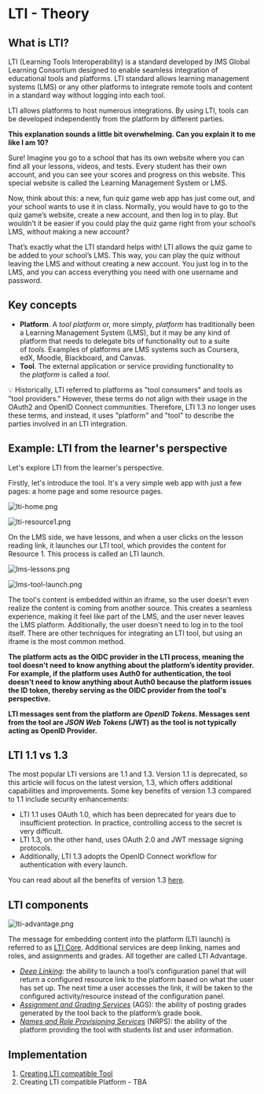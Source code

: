 # LTI - Theory

## What is LTI?

LTI (Learning Tools Interoperability) is a standard developed by IMS Global Learning Consortium designed to enable seamless integration of educational tools and platforms. LTI standard allows learning management systems (LMS) or any other platforms to integrate remote tools and content in a standard way without logging into each tool.

LTI allows platforms to host numerous integrations. By using LTI, tools can be developed independently from the platform by different parties.

**This explanation sounds a little bit overwhelming. Can you explain it to me like I am 10?**

Sure! Imagine you go to a school that has its own website where you can find all your lessons, videos, and tests. Every student has their own account, and you can see your scores and progress on this website. This special website is called the Learning Management System or LMS.

Now, think about this: a new, fun quiz game web app has just come out, and your school wants to use it in class. Normally, you would have to go to the quiz game’s website, create a new account, and then log in to play. But wouldn’t it be easier if you could play the quiz game right from your school’s LMS, without making a new account?

That’s exactly what the LTI standard helps with! LTI allows the quiz game to be added to your school’s LMS. This way, you can play the quiz without leaving the LMS and without creating a new account. You just log in to the LMS, and you can access everything you need with one username and password.

## Key concepts

- **Platform**. A *tool platform* or, more simply, *platform* has traditionally been a Learning Management System (LMS), but it may be any kind of platform that needs to delegate bits of functionality out to a suite of *tools*. Examples of platforms are LMS systems such as Coursera, edX, Moodle, Blackboard, and Canvas.
- **Tool**. The external application or service providing functionality to the *platform* is called a *tool*.

<aside>
💡 Historically, LTI referred to platforms as "tool consumers" and tools as "tool providers." However, these terms do not align with their usage in the OAuth2 and OpenID Connect communities. Therefore, LTI 1.3 no longer uses these terms, and instead, it uses "platform" and "tool" to describe the parties involved in an LTI integration.

</aside>

## Example: LTI from the learner's perspective

Let's explore LTI from the learner's perspective.

Firstly, let's introduce the tool. It's a very simple web app with just a few pages: a home page and some resource pages.

![lti-home.png](../assets/images/lti/lti-home.png)

![lti-resource1.png](../assets/images/lti/lti-resource1.png)

On the LMS side, we have lessons, and when a user clicks on the lesson reading link, it launches our LTI tool, which provides the content for Resource 1. This process is called an LTI launch.

![lms-lessons.png](../assets/images/lti/lms-lessons.png)

![lms-tool-launch.png](../assets/images/lti/lms-tool-launch.png)

The tool's content is embedded within an iframe, so the user doesn't even realize the content is coming from another source. This creates a seamless experience, making it feel like part of the LMS, and the user never leaves the LMS platform. Additionally, the user doesn't need to log in to the tool itself. There are other techniques for integrating an LTI tool, but using an iframe is the most common method.

**The platform acts as the OIDC provider in the LTI process, meaning the tool doesn't need to know anything about the platform’s identity provider. For example, if the platform uses Auth0 for authentication, the tool doesn't need to know anything about Auth0 because the platform issues the ID token, thereby serving as the OIDC provider from the tool's perspective.**

**LTI messages sent from the platform are *OpenID Tokens*. Messages sent from the tool are *JSON Web Tokens* (JWT) as the tool is not typically acting as OpenID Provider.**

## LTI 1.1 vs 1.3

The most popular LTI versions are 1.1 and 1.3. Version 1.1 is deprecated, so this article will focus on the latest version, 1.3, which offers additional capabilities and improvements. Some key benefits of version 1.3 compared to 1.1 include security enhancements:

- LTI 1.1 uses OAuth 1.0, which has been deprecated for years due to insufficient protection. In practice, controlling access to the secret is very difficult.
- LTI 1.3, on the other hand, uses OAuth 2.0 and JWT message signing protocols.
- Additionally, LTI 1.3 adopts the OpenID Connect workflow for authentication with every launch.

You can read about all the benefits of version 1.3 [here](https://brijendrasinghrajput.medium.com/lti-1-3-benefits-over-lti-1-1-a1a37e94bc5b).

## LTI components

![lti-advantage.png](../assets/images/lti/lti-advantage.png)

The message for embedding content into the platform (LTI launch) is referred to as [LTI Core](https://www.imsglobal.org/spec/lti/v1p3). Additional services are deep linking, names and roles, and assignments and grades. All together are called LTI Advantage.

- [_Deep Linking_](https://www.imsglobal.org/spec/lti-dl/v2p0/): the ability to launch a tool’s configuration panel that will return a configured resource link to the platform based on what the user has set up. The next time a user accesses the link, it will be taken to the configured activity/resource instead of the configuration panel.
- [_Assignment and Grading Services_](https://www.imsglobal.org/spec/lti-ags/v2p0/) (AGS): the ability of posting grades generated by the tool back to the platform’s grade book.
- [_Names and Role Provisioning Services_](http://www.imsglobal.org/spec/lti-nrps/v2p0) (NRPS): the ability of the platform providing the tool with students list and user information.

## Implementation

1. [Creating LTI compatible Tool](https://github.com/ikovac/lti-tool-example)
2. Creating LTI compatible Platform - TBA
